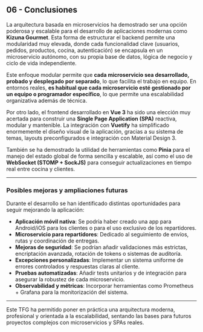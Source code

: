 ## 06 - Conclusiones

La arquitectura basada en microservicios ha demostrado ser una opción poderosa y escalable para el desarrollo de aplicaciones modernas como **Kizuna Gourmet**. Esta forma de estructurar el backend permite una modularidad muy elevada, donde cada funcionalidad clave (usuarios, pedidos, productos, cocina, autenticación) se encapsula en un microservicio autónomo, con su propia base de datos, lógica de negocio y ciclo de vida independiente.

Este enfoque modular permite que **cada microservicio sea desarrollado, probado y desplegado por separado**, lo que facilita el trabajo en equipo. En entornos reales, **es habitual que cada microservicio esté gestionado por un equipo o programador específico**, lo que permite una escalabilidad organizativa además de técnica.

Por otro lado, el frontend desarrollado en **Vue 3** ha sido una elección muy acertada para construir una **Single Page Application (SPA)** reactiva, modular y mantenible. La integración con **Vuetify** ha simplificado enormemente el diseño visual de la aplicación, gracias a su sistema de temas, layouts preconfigurados e integración con Material Design 3.

También se ha demostrado la utilidad de herramientas como **Pinia** para el manejo del estado global de forma sencilla y escalable, así como el uso de **WebSocket (STOMP + SockJS)** para conseguir actualizaciones en tiempo real entre cocina y clientes.

---

### Posibles mejoras y ampliaciones futuras

Durante el desarrollo se han identificado distintas oportunidades para seguir mejorando la aplicación:

* **Aplicación móvil nativa**: Se podría haber creado una app para Android/iOS para los clientes o para el uso exclusivo de los repartidores.
* **Microservicio para repartidores**: Dedicado al seguimiento de envíos, rutas y coordinación de entregas.
* **Mejoras de seguridad**: Se podrían añadir validaciones más estrictas, encriptación avanzada, rotación de tokens o sistemas de auditoría.
* **Excepciones personalizadas**: Implementar un sistema uniforme de errores controlados y respuestas claras al cliente.
* **Pruebas automatizadas**: Añadir tests unitarios y de integración para asegurar la robustez de cada microservicio.
* **Observabilidad y métricas**: Incorporar herramientas como Prometheus + Grafana para la monitorización del sistema.

---

Este TFG ha permitido poner en práctica una arquitectura moderna, profesional y orientada a la escalabilidad, sentando las bases para futuros proyectos complejos con microservicios y SPAs reales.